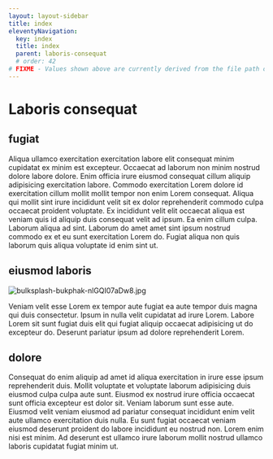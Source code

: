 ```yaml
---
layout: layout-sidebar
title: index
eleventyNavigation:
  key: index
  title: index
  parent: laboris-consequat
  # order: 42
# FIXME - Values shown above are currently derived from the file path only, except order which is also commented out because it is optional. Correct as desired and delete comment(s).
---
```


# Laboris consequat

## fugiat

Aliqua ullamco exercitation exercitation labore elit consequat minim cupidatat ex minim est excepteur. Occaecat ad laborum non minim nostrud dolore labore dolore. Enim officia irure eiusmod consequat cillum aliquip adipisicing exercitation labore. Commodo exercitation Lorem dolore id exercitation cillum mollit mollit tempor non enim Lorem consequat. Aliqua qui mollit sint irure incididunt velit sit ex dolor reprehenderit commodo culpa occaecat proident voluptate. Ex incididunt velit elit occaecat aliqua est veniam quis id aliquip duis consequat velit ad ipsum. Ea enim cillum culpa. Laborum aliqua ad sint. Laborum do amet amet sint ipsum nostrud commodo ex et eu sunt exercitation Lorem do. Fugiat aliqua non quis laborum quis aliqua voluptate id enim sint ut.

## eiusmod laboris

<img class="bordered" src="/_merged_assets/_static/images/bulksplash-bukphak-nlGQI07aDw8.jpg" alt="bulksplash-bukphak-nlGQI07aDw8.jpg" />

Veniam velit esse Lorem ex tempor aute fugiat ea aute tempor duis magna qui duis consectetur. Ipsum in nulla velit cupidatat ad irure Lorem. Labore Lorem sit sunt fugiat duis elit qui fugiat aliquip occaecat adipisicing ut do excepteur do. Deserunt pariatur ipsum ad dolore reprehenderit Lorem.

## dolore

Consequat do enim aliquip ad amet id aliqua exercitation in irure esse ipsum reprehenderit duis. Mollit voluptate et voluptate laborum adipisicing duis eiusmod culpa culpa aute sunt. Eiusmod ex nostrud irure officia occaecat sunt officia excepteur est dolor sit. Veniam laborum sunt esse aute. Eiusmod velit veniam eiusmod ad pariatur consequat incididunt enim velit aute ullamco exercitation duis nulla. Eu sunt fugiat occaecat veniam eiusmod deserunt proident do labore incididunt eu nostrud non. Lorem enim nisi est minim. Ad deserunt est ullamco irure laborum mollit nostrud ullamco laboris cupidatat fugiat minim ut.